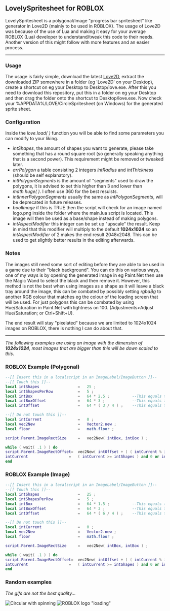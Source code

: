 ## LovelySpritesheet for ROBLOX

LovelySpritesheet is a polygonal/Image "progress bar spritesheet" like generator in Love2D (mainly to be used in ROBLOX). The usage of Love2D was because of the use of Lua and making it easy for your average ROBLOX (Lua) developer to understand/tweak this code to their needs. Another version of this might follow with more features and an easier process.



----------
### Usage
The usage is fairly simple, download the latest [Love2D](https://love2d.org/), extract the downloaded ZIP somewhere in a folder (eg 'Love2D' on your Desktop), create a shortcut on eg your Desktop to Desktop/love.exe. After this you need to download this repository, put this in a folder on eg your Desktop and then drag the folder onto the shortcut to Desktop/love.exe. Now check your %APPDATA%/LOVE/CircleSpritesheet (on Windows) for the generated sprite sheet.

### Configuration
Inside the *love.load( )* function you will be able to find some parameters you can modify to your liking.

 - *intShapes*, the amount of shapes you want to generate, please take something that has a round square root (so generally speaking anything that is a second power). This requirement might be removed or tweaked later.
 - *arrPolygon* a table consisting 2 integers *intRadius* and *intThickness* (should be self explanatory).
 - *intPolygonSegments* is the amount of "segments" used to draw the polygons, it is advised to set this higher than 3 and lower than *math.huge( )*. I often use 360 for the best resulsts.
 - *intInnerPolygonSegments* usually the same as *intPolygonSegments*, will be deprecated in future releases.
 - *boolImage* if this is TRUE then the script will check for an image named logo.png inside the folder where the main.lua script is located. This image will then be used as a base/shape instead of making polygons.
 - *intAspectModifier* this integer can be set up "upscale" the result. Keep in mind that this modifier will multiply to the default **1024x1024** so an *intAspectModifier* of 2 makes the end result 2048x2048. This can be used to get slightly better results in the editing afterwards.


### **Notes**
The images still need some sort of editing before they are able to be used in a game due to their "black background". You can do this on various ways, one of my ways is by opening the generated image in eg Paint.Net then use the Magic Wand to select the black and then remove it. However, this method is not the best when using images as a shape as it will leave a black tray around the image, this can be combated by possibly setting *rgbaBg* to another RGB colour that matches eg the colour of the loading screen that will be used. For just polygons this can be combated by using Hue/Saturation in Paint.Net with lightness on 100. (Adjustments>Adjust Hue/Saturation; or Ctrl+Shift+U).

The end result will stay "pixelated" because we are limited to 1024x1024 images on ROBLOX, there is nothing I can do about that.

----------

*The following examples are using an image with the dimension of **1024x1024**, most images that are bigger than this will be down scaled to this.*

### ROBLOX Example (Polygonal)
	
```lua    
--[[ Insert this in a localscript in an ImageLabel/ImageButton ]]--
--[[ Touch this ]]--
local intShapes					=	25 ;
local intShapesPerRow			=	5 ;
local intBox					=	64 * 2.5 ;			--This equals to arrPolygon.intRadius * 2.5
local intBoxOffset				=	64 * 3 ;			--This equals to arrPolygon.intRadius * 3
local intOffset 				=	64 * ( 3 / 4 ) ;	--This equals to arrPolygon.intRadius * ( 3 / 4 )

--[[ Do not touch this ]]--
local intCurrent				=	0 ;
local vec2New					=	Vector2.new ;
local floor						=	math.floor ;

script.Parent.ImageRectSize		=	vec2New( intBox, intBox ) ;

while ( wait( .1 ) ) do
script.Parent.ImageRectOffset=	vec2New( intOffset + ( ( intCurrent % intShapesPerRow ) * intBoxOffset ), intOffset + ( floor( intCurrent / intImagesPerRow ) * intBoxOffset ) ) ; 
intCurrent 					=	( intCurrent >= intShapes ) and 0 or intCurrent + 1 ;
end
```


### ROBLOX Example (Image)

```lua
--[[ Insert this in a localscript in an ImageLabel/ImageButton ]]--
--[[ Touch this ]]--
local intShapes					=	25 ;
local intShapesPerRow			=	5 ;
local intBox					=	64 * 1.5 ;			--This equals to arrPolygon.intRadius * 1.5
local intBoxOffset				=	64 * 3 ;			--This equals to arrPolygon.intRadius * 3
local intOffset 				=	64 * ( 6 / 4 ) ;	--This equals to arrPolygon.intRadius * ( 6 / 4 )

--[[ Do not touch this ]]--
local intCurrent				=	0 ;
local vec2New					=	Vector2.new ;
local floor						=	math.floor ;

script.Parent.ImageRectSize		=	vec2New( intBox, intBox ) ;

while ( wait( .1 ) ) do
script.Parent.ImageRectOffset=	vec2New( intOffset + ( ( intCurrent % intShapesPerRow ) * intBoxOffset ), intOffset + ( floor( intCurrent / intImagesPerRow ) * intBoxOffset ) ) ; 
intCurrent 					=	( intCurrent >= intShapes ) and 0 or intCurrent + 1 ;
end
```

### Random examples
*The gifs are not the best quality...*

![Circular with spinning](https://i.gyazo.com/d664a1721a81749abcc40df780cb4315.gif)
![ROBLOX logo "loading"](https://i.gyazo.com/9f5b124311d13df3405fc5a2f0f338f8.gif)

